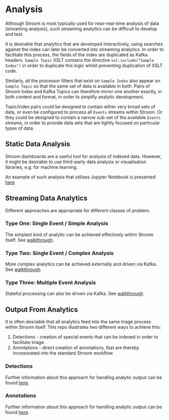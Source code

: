 # Analysis
Although Stroom is most typically used for near-real-time analysis of data (streaming analysis), such streaming analytics
can be difficult to develop and test.

It is desirable that analytics that are developed interactively, using searches against the index can later be
converted into streaming analytics.  In order to facilitate this process, the fields of the index are duplicated
as Kafka headers.  `Sample Topic` XSLT contains the directive `xsl:include("Sample Index")` in order to duplicate 
this logic whilst preventing duplication of XSLT code.

Similarly, all the processor filters that exist on `Sample Index` also appear on `Sample Topic` so that the same set of
data is available in both.  Pairs of Stroom Index and Kafka Topics can therefore mirror one another exactly, in both 
content and format, in order to simplify analytic development. 

Topic/index pairs could be designed to contain either very broad sets of data, or even be configured to process all
`Events` streams within Stroom.  Or they could be designed to contain a narrow sub-set of the available `Events`
streams, in order to provide data sets that are tightly focused on particular types of data.

## Static Data Analysis
Stroom dashboards are a useful tool for analysis of indexed data.  However, it might be desirable to use third-party
data analysis or visualisation libraries, e.g. for machine learning.

An example of such analysis that utilises Jupyter Notebook is presented [here](JupyterAnalysis.md)

## Streaming Data Analytics
Different approaches are appropriate for different classes of problem.

### Type One: Single Event / Simple Analysis
The simplest kind of analytic can be achieved effectively within Stroom itself.  See [walkthrough](SingleEventSimpleAnalysisWalkthrough.md).

### Type Two: Single Event / Complex Analysis
More complex analytics can be achieved externally and driven via Kafka.  See [walkthrough](SingleEventComplexAnalysisWalkthrough.md).

### Type Three: Multiple Event Analysis
Stateful processing can also be driven via Kafka.  See [walkthrough](MultipleEventAnalysisWalkthrough.md)

## Output From Analytics
It is often desriable that all analytics feed into the same triage process within Stroom itself.  This repo illustrates two different ways to achieve this:  
1. Detections - creation of special events that can be indexed in order to facilitate triage.
1. Annotations - direct creation of annotations, that are thereby incorporated into the standard Stroom workflow.

### Detections
Further information about this approach for handling analytic output can be found [here](detections.md).

### Annotations
Further information about this approach for handling analytic output can be found [here](annotations.md).


